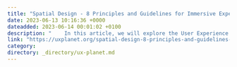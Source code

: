 ```yaml
---
title: "Spatial Design - 8 Principles and Guidelines for Immersive Experiences"
date: 2023-06-13 10:16:36 +0000
dateadded: 2023-06-14 00:01:02 +0100
description: "    In this article, we will explore the User Experience principles behind Apple’s new Spatial Design operating system.  Continue reading on UX Planet »  "
link: "https://uxplanet.org/spatial-design-8-principles-and-guidelines-for-immersive-experiences-1c9160065a44?source=rss----819cc2aaeee0---4"
category:
directory: _directory/ux-planet.md
---
```

